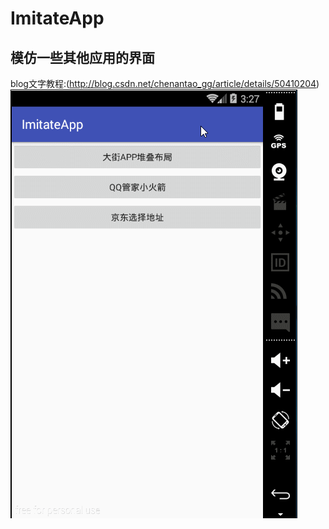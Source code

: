 # ImitateApp
模仿一些其他应用的界面
--
blog文字教程:(http://blog.csdn.net/chenantao_gg/article/details/50410204)<br>
![image](https://github.com/Chenantao/ImitateApp/blob/master/affect.gif)
